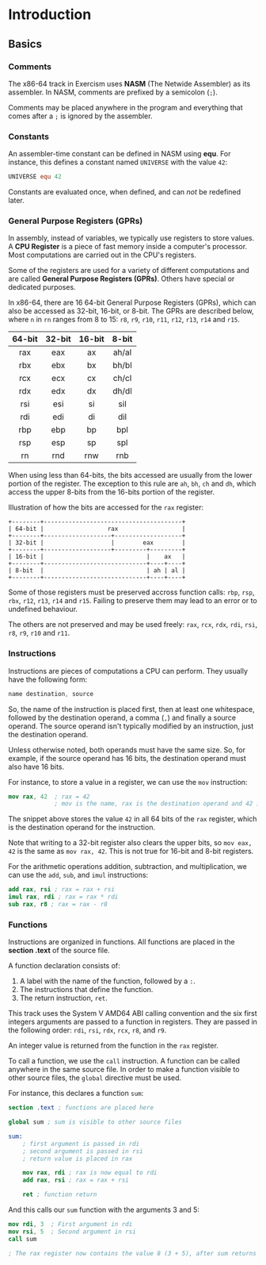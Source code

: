 # Introduction

## Basics

### Comments

The x86-64 track in Exercism uses **NASM** (The Netwide Assembler) as its assembler.
In NASM, comments are prefixed by a semicolon (`;`).

Comments may be placed anywhere in the program and everything that comes after a `;` is ignored by the assembler.

### Constants

An assembler-time constant can be defined in NASM using **equ**.
For instance, this defines a constant named `UNIVERSE` with the value `42`:

```nasm
UNIVERSE equ 42
```

Constants are evaluated once, when defined, and can *not* be redefined later.

### General Purpose Registers (GPRs)

In assembly, instead of variables, we typically use registers to store values.
A **CPU Register** is a piece of fast memory inside a computer's processor.
Most computations are carried out in the CPU's registers.

Some of the registers are used for a variety of different computations and are called **General Purpose Registers (GPRs)**.
Others have special or dedicated purposes.

In x86-64, there are 16 64-bit General Purpose Registers (GPRs), which can also be accessed as 32-bit, 16-bit, or 8-bit.
The GPRs are described below, where `n` in `rn` ranges from 8 to 15: `r8`, `r9`, `r10`, `r11`, `r12`, `r13`, `r14` and `r15`.

| 64-bit    | 32-bit    | 16-bit    | 8-bit     |
|:---------:|:---------:|:---------:|:---------:|
|   rax     |   eax     |   ax      |   ah/al   |
|   rbx     |   ebx     |   bx      |   bh/bl   |
|   rcx     |   ecx     |   cx      |   ch/cl   |
|   rdx     |   edx     |   dx      |   dh/dl   |
|   rsi     |   esi     |   si      |   sil     |
|   rdi     |   edi     |   di      |   dil     |
|   rbp     |   ebp     |   bp      |   bpl     |
|   rsp     |   esp     |   sp      |   spl     |
|   rn      |   rnd     |   rnw     |   rnb     |

When using less than 64-bits, the bits accessed are usually from the lower portion of the register.
The exception to this rule are `ah`, `bh`, `ch` and `dh`, which access the upper 8-bits from the 16-bits portion of the register.

Illustration of how the bits are accessed for the `rax` register:

```
+--------+---------------------------------------+
| 64-bit |                  rax                  |
+--------+-------------------+-------------------+
| 32-bit |                   |        eax        |
+--------+-------------------+---------+---------+
| 16-bit |                             |    ax   |
+--------+-----------------------------+----+----+
| 8-bit  |                             | ah | al |
+--------+-----------------------------+----+----+
```

Some of those registers must be preserved accross function calls: `rbp`, `rsp`, `rbx`, `r12`, `r13`, `r14` and `r15`.
Failing to preserve them may lead to an error or to undefined behaviour.

The others are not preserved and may be used freely: `rax`, `rcx`, `rdx`, `rdi`, `rsi`, `r8`, `r9`, `r10` and `r11`.

### Instructions

Instructions are pieces of computations a CPU can perform.
They usually have the following form:

```nasm
name destination, source
```

So, the name of the instruction is placed first, then at least one whitespace, followed by the destination operand, a comma (`,`) and finally a source operand.
The source operand isn't typically modified by an instruction, just the destination operand.

Unless otherwise noted, both operands must have the same size.
So, for example, if the source operand has 16 bits, the destination operand must also have 16 bits.

For instance, to store a value in a register, we can use the `mov` instruction:

```nasm
mov rax, 42  ; rax = 42
             ; mov is the name, rax is the destination operand and 42 is the source operand
```

The snippet above stores the value `42` in all 64 bits of the `rax` register, which is the destination operand for the instruction.

Note that writing to a 32-bit register also clears the upper bits, so `mov eax, 42` is the same as `mov rax, 42`.
This is not true for 16-bit and 8-bit registers.

For the arithmetic operations addition, subtraction, and multiplication, we can use the `add`, `sub`, and `imul` instructions:

```nasm
add rax, rsi ; rax = rax + rsi
imul rax, rdi ; rax = rax * rdi
sub rax, r8 ; rax = rax - r8
```
### Functions

Instructions are organized in functions.
All functions are placed in the **section .text** of the source file.

A function declaration consists of:

1. A label with the name of the function, followed by a `:`.
2. The instructions that define the function.
3. The return instruction, `ret`.

This track uses the System V AMD64 ABI calling convention and the six first integers arguments are passed to a function in registers.
They are passed in the following order: `rdi`, `rsi`, `rdx`, `rcx`, `r8`, and `r9`.

An integer value is returned from the function in the `rax` register.

To call a function, we use the `call` instruction.
A function can be called anywhere in the same source file.
In order to make a function visible to other source files, the `global` directive must be used.

For instance, this declares a function `sum`:

```nasm
section .text ; functions are placed here

global sum ; sum is visible to other source files

sum:
    ; first argument is passed in rdi
    ; second argument is passed in rsi
    ; return value is placed in rax

    mov rax, rdi ; rax is now equal to rdi
    add rax, rsi ; rax = rax + rsi

    ret ; function return
```

And this calls our `sum` function with the arguments 3 and 5:

```nasm
mov rdi, 3  ; First argument in rdi
mov rsi, 5  ; Second argument in rsi
call sum

; The rax register now contains the value 8 (3 + 5), after sum returns
```
